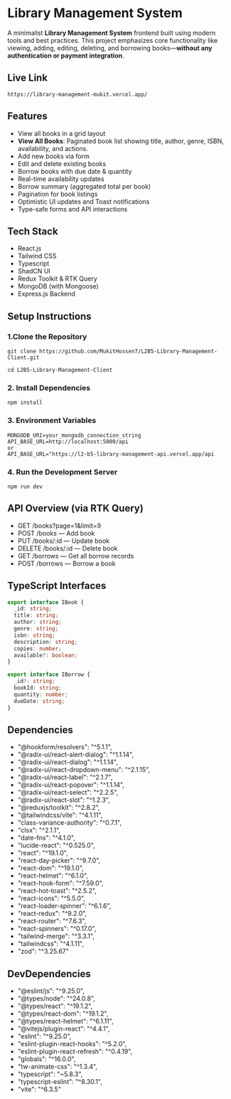 # Library Management System

A minimalist **Library Management System** frontend built using modern tools and best practices. This project emphasizes core functionality like viewing, adding, editing, deleting, and borrowing books—**without any authentication or payment integration**.

## Live Link

```
https://library-management-mukit.vercel.app/
```

## Features

- View all books in a grid layout
- **View All Books**: Paginated book list showing title, author, genre, ISBN, availability, and actions.
- Add new books via form
- Edit and delete existing books
- Borrow books with due date & quantity
- Real-time availability updates
- Borrow summary (aggregated total per book)
- Pagination for book listings
- Optimistic UI updates and Toast notifications
- Type-safe forms and API interactions

## Tech Stack

- React.js
- Tailwind CSS
- Typescript
- ShadCN UI
- Redux Toolkit & RTK Query
- MongoDB (with Mongoose)
- Express.js Backend

## Setup Instructions

### 1.Clone the Repository

```
git clone https://github.com/MukitHossen7/L2B5-Library-Management-Client.git

cd L2B5-Library-Management-Client

```

### 2. Install Dependencies

```
npm install
```

### 3. Environment Variables

```
MONGODB_URI=your_mongodb_connection_string
API_BASE_URL=http://localhost:5000/api
or
API_BASE_URL="https://l2-b5-library-management-api.vercel.app/api
```

### 4. Run the Development Server

```
npm run dev
```

## API Overview (via RTK Query)

- GET /books?page=1&limit=9
- POST /books — Add book
- PUT /books/:id — Update book
- DELETE /books/:id — Delete book
- GET /borrows — Get all borrow records
- POST /borrows — Borrow a book

## TypeScript Interfaces

```ts
export interface IBook {
  _id: string;
  title: string;
  author: string;
  genre: string;
  isbn: string;
  description: string;
  copies: number;
  available?: boolean;
}

export interface IBorrow {
  _id?: string;
  bookId: string;
  quantity: number;
  dueDate: string;
}
```

## Dependencies

- "@hookform/resolvers": "^5.1.1",
- "@radix-ui/react-alert-dialog": "^1.1.14",
- "@radix-ui/react-dialog": "^1.1.14",
- "@radix-ui/react-dropdown-menu": "^2.1.15",
- "@radix-ui/react-label": "^2.1.7",
- "@radix-ui/react-popover": "^1.1.14",
- "@radix-ui/react-select": "^2.2.5",
- "@radix-ui/react-slot": "^1.2.3",
- "@reduxjs/toolkit": "^2.8.2",
- "@tailwindcss/vite": "^4.1.11",
- "class-variance-authority": "^0.7.1",
- "clsx": "^2.1.1",
- "date-fns": "^4.1.0",
- "lucide-react": "^0.525.0",
- "react": "^19.1.0",
- "react-day-picker": "^9.7.0",
- "react-dom": "^19.1.0",
- "react-helmet": "^6.1.0",
- "react-hook-form": "^7.59.0",
- "react-hot-toast": "^2.5.2",
- "react-icons": "^5.5.0",
- "react-loader-spinner": "^6.1.6",
- "react-redux": "^9.2.0",
- "react-router": "^7.6.3",
- "react-spinners": "^0.17.0",
- "tailwind-merge": "^3.3.1",
- "tailwindcss": "^4.1.11",
- "zod": "^3.25.67"

## DevDependencies

- "@eslint/js": "^9.25.0",
- "@types/node": "^24.0.8",
- "@types/react": "^19.1.2",
- "@types/react-dom": "^19.1.2",
- "@types/react-helmet": "^6.1.11",
- "@vitejs/plugin-react": "^4.4.1",
- "eslint": "^9.25.0",
- "eslint-plugin-react-hooks": "^5.2.0",
- "eslint-plugin-react-refresh": "^0.4.19",
- "globals": "^16.0.0",
- "tw-animate-css": "^1.3.4",
- "typescript": "~5.8.3",
- "typescript-eslint": "^8.30.1",
- "vite": "^6.3.5"
